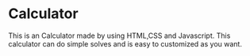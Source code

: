 # Calculator
This is an Calculator made by using HTML,CSS and Javascript. This calculator can do simple solves and is easy to customized as you want. 
